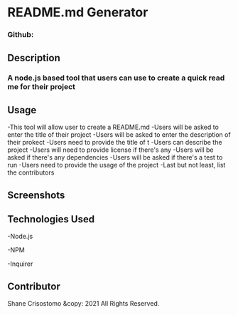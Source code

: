 
  # README.md Generator
  
  ### Github:

  ## Description
  ### A node.js based tool that users can use to create a quick read me for their project

 
  ## Usage
-This tool will allow user to create a README.md
-Users will be asked to enter the title of their project
-Users will be asked to enter the description of their prokect
-Users need to provide the title of t
-Users can describe the project
-Users will need to provide license if there's any
-Users will be asked if there's any dependencies
-Users will be asked if there's a test to run
-Users need to provide the usage of the project
-Last but not least, list the contributors



  ## Screenshots
  

  ## Technologies Used
  -Node.js
  
  -NPM
  
  -Inquirer


  ## Contributor
  Shane Crisostomo &copy: 2021 All Rights Reserved.

  
